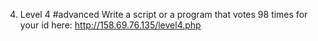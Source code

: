 4. Level 4 #advanced
Write a script or a program that votes 98 times for your id here: http://158.69.76.135/level4.php